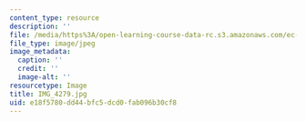 ```yaml
---
content_type: resource
description: ''
file: /media/https%3A/open-learning-course-data-rc.s3.amazonaws.com/ec-721-wheelchair-design-in-developing-countries-spring-2009/e18f5780dd44bfc5dcd0fab096b30cf8_IMG_4279.jpg
file_type: image/jpeg
image_metadata:
  caption: ''
  credit: ''
  image-alt: ''
resourcetype: Image
title: IMG_4279.jpg
uid: e18f5780-dd44-bfc5-dcd0-fab096b30cf8
---
```

